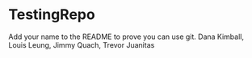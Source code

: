# TestingRepo
Add your name to the README to prove you can use git.
Dana Kimball, 
Louis Leung, 
Jimmy Quach,
Trevor Juanitas
